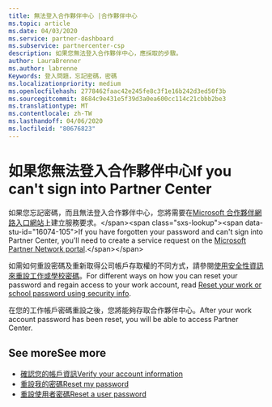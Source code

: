 ```yaml
---
title: 無法登入合作夥伴中心 |合作夥伴中心
ms.topic: article
ms.date: 04/03/2020
ms.service: partner-dashboard
ms.subservice: partnercenter-csp
description: 如果您無法登入合作夥伴中心，應採取的步驟。
author: LauraBrenner
ms.author: labrenne
Keywords: 登入問題，忘記密碼，密碼
ms.localizationpriority: medium
ms.openlocfilehash: 2778462faac42e245fe8c3f1e16b242d3ed50f3b
ms.sourcegitcommit: 8684c9e431e5f39d3a0ea600cc114c21cbbb2be3
ms.translationtype: MT
ms.contentlocale: zh-TW
ms.lasthandoff: 04/06/2020
ms.locfileid: "80676823"
---
```

# <a name="if-you-cant-sign-into-partner-center"></a><span data-ttu-id="16074-104">如果您無法登入合作夥伴中心</span><span class="sxs-lookup"><span data-stu-id="16074-104">If you can't sign into Partner Center</span></span>

<span data-ttu-id="16074-105">如果您忘記密碼，而且無法登入合作夥伴中心，您將需要在[Microsoft 合作夥伴網路入口網站](https://docs.microsoft.com/microsoft-365/admin/contact-support-for-business-products?view=o365-worldwide&tabs=phone#ID0EAADAAA=Phone_support_)上建立服務要求。</span><span class="sxs-lookup"><span data-stu-id="16074-105">If you have forgotten your password and can't sign into Partner Center, you'll need to create a service request on the [Microsoft Partner Network portal](https://docs.microsoft.com/microsoft-365/admin/contact-support-for-business-products?view=o365-worldwide&tabs=phone#ID0EAADAAA=Phone_support_).</span></span> 

<span data-ttu-id="16074-106">如需如何重設密碼及重新取得公司帳戶存取權的不同方式，請參閱[使用安全性資訊來重設工作或學校密碼](https://docs.microsoft.com/azure/active-directory/user-help/active-directory-passwords-update-your-own-password#how-to-change-your-password)。</span><span class="sxs-lookup"><span data-stu-id="16074-106">For different ways on how you can reset your password and regain access to your work account, read [Reset your work or school password using security info](https://docs.microsoft.com/azure/active-directory/user-help/active-directory-passwords-update-your-own-password#how-to-change-your-password).</span></span>

<span data-ttu-id="16074-107">在您的工作帳戶密碼重設之後，您將能夠存取合作夥伴中心。</span><span class="sxs-lookup"><span data-stu-id="16074-107">After your work account password has been reset, you will be able to access Partner Center.</span></span> 

## <a name="see-more"></a><span data-ttu-id="16074-108">See more</span><span class="sxs-lookup"><span data-stu-id="16074-108">See more</span></span>

- [<span data-ttu-id="16074-109">確認您的帳戶資訊</span><span class="sxs-lookup"><span data-stu-id="16074-109">Verify your account information</span></span>](verification-responses.md)
- [<span data-ttu-id="16074-110">重設我的密碼</span><span class="sxs-lookup"><span data-stu-id="16074-110">Reset my password</span></span>](reset-my-pasword.md)
- [<span data-ttu-id="16074-111">重設使用者密碼</span><span class="sxs-lookup"><span data-stu-id="16074-111">Reset a user password</span></span>](reset-a-user-password.md)

